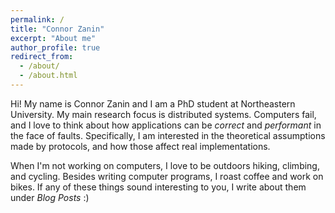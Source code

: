 ```yaml
---
permalink: /
title: "Connor Zanin"
excerpt: "About me"
author_profile: true
redirect_from: 
  - /about/
  - /about.html
---
```


Hi! My name is Connor Zanin and I am a PhD student at Northeastern University.
My main research focus is distributed systems.
Computers fail, and I love to think about how applications can be _correct_ and _performant_ in the face of faults.
Specifically, I am interested in the theoretical assumptions made by protocols, and how those affect real implementations.

When I'm not working on computers, I love to be outdoors hiking, climbing, and cycling.
Besides writing computer programs, I roast coffee and work on bikes.
If any of these things sound interesting to you, I write about them under _Blog Posts_ :)
